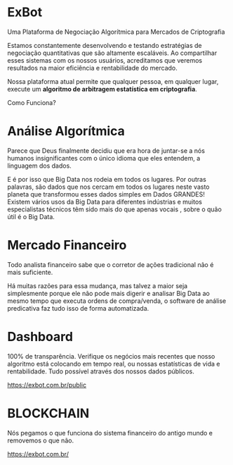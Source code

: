 # ExBot
Uma Plataforma de Negociação Algorítmica para Mercados de Criptografia

Estamos constantemente desenvolvendo e testando estratégias de negociação quantitativas que são altamente escaláveis. Ao compartilhar esses sistemas com os nossos usuários, acreditamos que veremos resultados na maior eficiência e rentabilidade do mercado.

Nossa plataforma atual permite que qualquer pessoa, em qualquer lugar, execute um <b>algoritmo de arbitragem estatística em criptografia</b>.

Como Funciona?

# Análise Algorítmica

Parece que Deus finalmente decidiu que era hora de juntar-se a nós humanos insignificantes com o único idioma que eles entendem, a linguagem dos dados.

E é por isso que Big Data nos rodeia em todos os lugares. Por outras palavras, são dados que nos cercam em todos os lugares neste vasto planeta que transformou esses dados simples em Dados GRANDES! Existem vários usos da Big Data para diferentes indústrias e muitos especialistas técnicos têm sido mais do que apenas vocais , sobre o quão útil é o Big Data.

# Mercado Financeiro

Todo analista financeiro sabe que o corretor de ações tradicional não é mais suficiente.

Há muitas razões para essa mudança, mas talvez a maior seja simplesmente porque ele não pode mais digerir e analisar Big Data ao mesmo tempo que executa ordens de compra/venda, o software de análise predicativa faz tudo isso de forma automatizada.

# Dashboard

100% de transparência. Verifique os negócios mais recentes que nosso algoritmo está colocando em tempo real, ou nossas estatísticas de vida e rentabilidade. Tudo possível através dos nossos dados públicos.

https://exbot.com.br/public

# BLOCKCHAIN

Nós pegamos o que funciona do sistema financeiro do antigo mundo e removemos o que não.

https://exbot.com.br/

